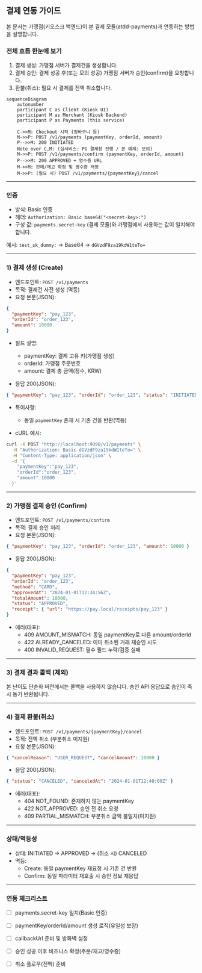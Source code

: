 ## 결제 연동 가이드

본 문서는 가맹점(키오스크 백엔드)이 본 결제 모듈(atdd-payments)과 연동하는 방법을 설명합니다. 

### 전체 흐름 한눈에 보기

1) 결제 생성: 가맹점 서버가 결제건을 생성합니다.
2) 결제 승인: 결제 성공 후(또는 모의 성공) 가맹점 서버가 승인(confirm)을 요청합니다.
3) 환불(취소): 필요 시 결제를 전액 취소합니다.

```mermaid
sequenceDiagram
    autonumber
    participant C as Client (Kiosk UI)
    participant M as Merchant (Kiosk Backend)
    participant P as Payments (this service)

    C->>M: Checkout 시작 (장바구니 등)
    M->>P: POST /v1/payments (paymentKey, orderId, amount)
    P-->>M: 200 INITIATED
    Note over C,M: (실서비스: PG 결제창 진행 / 본 예제: 모의)
    M->>P: POST /v1/payments/confirm (paymentKey, orderId, amount)
    P-->>M: 200 APPROVED + 영수증 URL
    M->>M: 판매/재고 확정 및 영수증 저장
    M->>P: (필요 시) POST /v1/payments/{paymentKey}/cancel
```

---

### 인증
- 방식: Basic 인증
- 헤더: `Authorization: Basic base64("<secret-key>:")`
- 구성 값: `payments.secret-key` (결제 모듈)와 가맹점에서 사용하는 값이 일치해야 합니다.

예시: `test_sk_dummy:` → Base64 → `dGVzdF9za19kdW1teTo=`

---

### 1) 결제 생성 (Create)
- 엔드포인트: `POST /v1/payments`
- 목적: 결제건 사전 생성 (멱등)
- 요청 본문(JSON):

```json
{
  "paymentKey": "pay_123",
  "orderId": "order_123",
  "amount": 10000
}
```

- 필드 설명:
  - paymentKey: 결제 고유 키(가맹점 생성)
  - orderId: 가맹점 주문번호
  - amount: 결제 총 금액(정수, KRW)

- 응답 200(JSON):

```json
{ "paymentKey": "pay_123", "orderId": "order_123", "status": "INITIATED" }
```

- 특이사항:
  - 동일 `paymentKey` 존재 시 기존 건을 반환(멱등)

- cURL 예시:

```bash
curl -X POST "http://localhost:9090/v1/payments" \
  -H "Authorization: Basic dGVzdF9za19kdW1teTo=" \
  -H "Content-Type: application/json" \
  -d '{
    "paymentKey":"pay_123",
    "orderId":"order_123",
    "amount":10000
  }'
```

---

### 2) 가맹점 결제 승인 (Confirm)
- 엔드포인트: `POST /v1/payments/confirm`
- 목적: 결제 승인 처리
- 요청 본문(JSON):

```json
{ "paymentKey": "pay_123", "orderId": "order_123", "amount": 10000 }
```

- 응답 200(JSON):

```json
{
  "paymentKey": "pay_123",
  "orderId": "order_123",
  "method": "CARD",
  "approvedAt": "2024-01-01T12:34:56Z",
  "totalAmount": 10000,
  "status": "APPROVED",
  "receipt": { "url": "https://pay.local/receipts/pay_123" }
}
```

- 에러(대표):
  - 409 AMOUNT_MISMATCH: 동일 paymentKey로 다른 amount/orderId
  - 422 ALREADY_CANCELED: 이미 취소된 거래 재승인 시도
  - 400 INVALID_REQUEST: 필수 필드 누락/검증 실패

---

### 3) 결제 결과 콜백 (제외)
본 난이도 단순화 버전에서는 콜백을 사용하지 않습니다. 승인 API 응답으로 승인이 즉시 동기 반환됩니다.

---

### 4) 결제 환불(취소)
- 엔드포인트: `POST /v1/payments/{paymentKey}/cancel`
- 목적: 전액 취소 (부분취소 미지원)
- 요청 본문(JSON):

```json
{ "cancelReason": "USER_REQUEST", "cancelAmount": 10000 }
```

- 응답 200(JSON):

```json
{ "status": "CANCELED", "canceledAt": "2024-01-01T12:40:00Z" }
```

- 에러(대표):
  - 404 NOT_FOUND: 존재하지 않는 paymentKey
  - 422 NOT_APPROVED: 승인 전 취소 요청
  - 409 PARTIAL_MISMATCH: 부분취소 금액 불일치(미지원)

---

### 상태/멱등성
- 상태: INITIATED → APPROVED → (취소 시) CANCELED
- 멱등:
  - Create: 동일 paymentKey 재요청 시 기존 건 반환
  - Confirm: 동일 파라미터 재호출 시 승인 정보 재응답

---

### 연동 체크리스트
- [ ] payments.secret-key 일치(Basic 인증)
- [ ] paymentKey/orderId/amount 생성 로직(유일성 보장)
- [ ] callbackUrl 준비 및 방화벽 설정
- [ ] 승인 성공 이후 비즈니스 확정(주문/재고/영수증)
- [ ] 취소 플로우(전액) 준비


